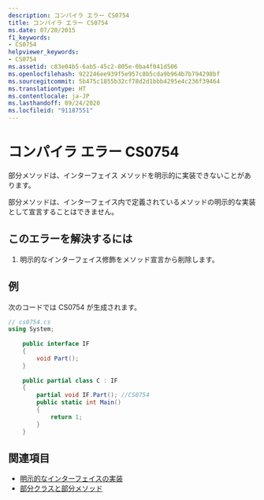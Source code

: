 ```yaml
---
description: コンパイラ エラー CS0754
title: コンパイラ エラー CS0754
ms.date: 07/20/2015
f1_keywords:
- CS0754
helpviewer_keywords:
- CS0754
ms.assetid: c83e04b5-6ab5-45c2-805e-0ba4f041d506
ms.openlocfilehash: 922246ee939f5e957c8b5cda9b964b7b794298bf
ms.sourcegitcommit: 5b475c1855b32cf78d2d1bbb4295e4c236f39464
ms.translationtype: HT
ms.contentlocale: ja-JP
ms.lasthandoff: 09/24/2020
ms.locfileid: "91187551"
---
```

# <a name="compiler-error-cs0754"></a>コンパイラ エラー CS0754

部分メソッドは、インターフェイス メソッドを明示的に実装できないことがあります。  
  
 部分メソッドは、インターフェイス内で定義されているメソッドの明示的な実装として宣言することはできません。  
  
## <a name="to-correct-this-error"></a>このエラーを解決するには  
  
1. 明示的なインターフェイス修飾をメソッド宣言から削除します。  
  
## <a name="example"></a>例  

 次のコードでは CS0754 が生成されます。  
  
```csharp  
// cs0754.cs  
using System;  
  
    public interface IF  
    {  
        void Part();  
    }  
  
    public partial class C : IF  
    {  
        partial void IF.Part(); //CS0754  
        public static int Main()  
        {  
            return 1;  
        }  
    }  
```  
  
## <a name="see-also"></a>関連項目

- [明示的なインターフェイスの実装](../programming-guide/interfaces/explicit-interface-implementation.md)
- [部分クラスと部分メソッド](../programming-guide/classes-and-structs/partial-classes-and-methods.md)
